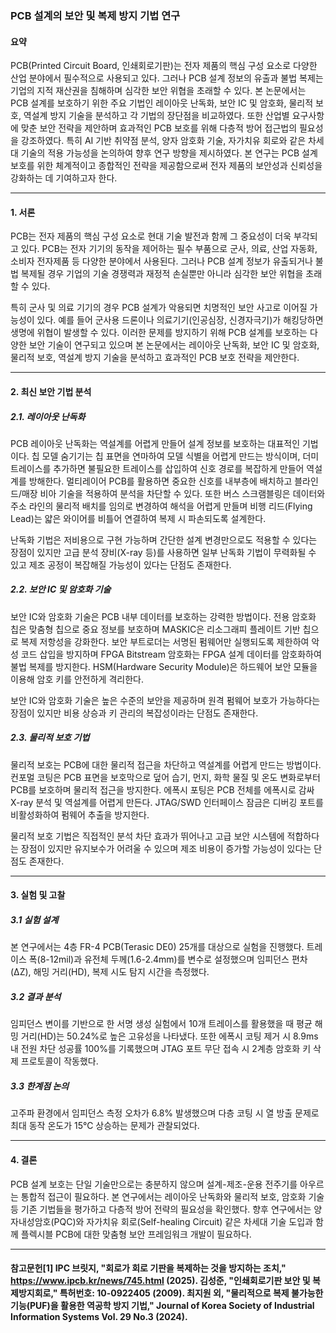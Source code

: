 ### **PCB 설계의 보안 및 복제 방지 기법 연구**

#### **요약**  
PCB(Printed Circuit Board, 인쇄회로기판)는 전자 제품의 핵심 구성 요소로 다양한 산업 분야에서 필수적으로 사용되고 있다. 그러나 PCB 설계 정보의 유출과 불법 복제는 기업의 지적 재산권을 침해하며 심각한 보안 위협을 초래할 수 있다. 본 논문에서는 PCB 설계를 보호하기 위한 주요 기법인 레이아웃 난독화, 보안 IC 및 암호화, 물리적 보호, 역설계 방지 기술을 분석하고 각 기법의 장단점을 비교하였다. 또한 산업별 요구사항에 맞춘 보안 전략을 제안하며 효과적인 PCB 보호를 위해 다층적 방어 접근법의 필요성을 강조하였다. 특히 AI 기반 취약점 분석, 양자 암호화 기술, 자가치유 회로와 같은 차세대 기술의 적용 가능성을 논의하여 향후 연구 방향을 제시하였다. 본 연구는 PCB 설계 보호를 위한 체계적이고 종합적인 전략을 제공함으로써 전자 제품의 보안성과 신뢰성을 강화하는 데 기여하고자 한다.

---

#### **1. 서론**  
PCB는 전자 제품의 핵심 구성 요소로 현대 기술 발전과 함께 그 중요성이 더욱 부각되고 있다. PCB는 전자 기기의 동작을 제어하는 필수 부품으로 군사, 의료, 산업 자동화, 소비자 전자제품 등 다양한 분야에서 사용된다. 그러나 PCB 설계 정보가 유출되거나 불법 복제될 경우 기업의 기술 경쟁력과 재정적 손실뿐만 아니라 심각한 보안 위협을 초래할 수 있다.

특히 군사 및 의료 기기의 경우 PCB 설계가 악용되면 치명적인 보안 사고로 이어질 가능성이 있다. 예를 들어 군사용 드론이나 의료기기(인공심장, 신경자극기)가 해킹당하면 생명에 위협이 발생할 수 있다. 이러한 문제를 방지하기 위해 PCB 설계를 보호하는 다양한 보안 기술이 연구되고 있으며 본 논문에서는 레이아웃 난독화, 보안 IC 및 암호화, 물리적 보호, 역설계 방지 기술을 분석하고 효과적인 PCB 보호 전략을 제안한다.

---

#### **2. 최신 보안 기법 분석**  

##### **2.1. 레이아웃 난독화**  
PCB 레이아웃 난독화는 역설계를 어렵게 만들어 설계 정보를 보호하는 대표적인 기법이다. 칩 모델 숨기기는 칩 표면을 연마하여 모델 식별을 어렵게 만드는 방식이며, 더미 트레이스를 추가하면 불필요한 트레이스를 삽입하여 신호 경로를 복잡하게 만들어 역설계를 방해한다. 멀티레이어 PCB를 활용하면 중요한 신호를 내부층에 배치하고 블라인드/매장 비아 기술을 적용하여 분석을 차단할 수 있다. 또한 버스 스크램블링은 데이터와 주소 라인의 물리적 배치를 임의로 변경하여 해석을 어렵게 만들며 비행 리드(Flying Lead)는 얇은 와이어를 비틀어 연결하여 복제 시 파손되도록 설계한다.

난독화 기법은 저비용으로 구현 가능하며 간단한 설계 변경만으로도 적용할 수 있다는 장점이 있지만 고급 분석 장비(X-ray 등)를 사용하면 일부 난독화 기법이 무력화될 수 있고 제조 공정이 복잡해질 가능성이 있다는 단점도 존재한다.

##### **2.2. 보안 IC 및 암호화 기술**  
보안 IC와 암호화 기술은 PCB 내부 데이터를 보호하는 강력한 방법이다. 전용 암호화 칩은 맞춤형 칩으로 중요 정보를 보호하며 MASKIC은 리소그래피 플레이트 기반 칩으로 복제 저항성을 강화한다. 보안 부트로더는 서명된 펌웨어만 실행되도록 제한하여 악성 코드 삽입을 방지하며 FPGA Bitstream 암호화는 FPGA 설계 데이터를 암호화하여 불법 복제를 방지한다. HSM(Hardware Security Module)은 하드웨어 보안 모듈을 이용해 암호 키를 안전하게 격리한다.

보안 IC와 암호화 기술은 높은 수준의 보안을 제공하며 원격 펌웨어 보호가 가능하다는 장점이 있지만 비용 상승과 키 관리의 복잡성이라는 단점도 존재한다.

##### **2.3. 물리적 보호 기법**  
물리적 보호는 PCB에 대한 물리적 접근을 차단하고 역설계를 어렵게 만드는 방법이다. 컨포멀 코팅은 PCB 표면을 보호막으로 덮어 습기, 먼지, 화학 물질 및 온도 변화로부터 PCB를 보호하며 물리적 접근을 방지한다. 에폭시 포팅은 PCB 전체를 에폭시로 감싸 X-ray 분석 및 역설계를 어렵게 만든다. JTAG/SWD 인터페이스 잠금은 디버깅 포트를 비활성화하여 펌웨어 추출을 방지한다.

물리적 보호 기법은 직접적인 분석 차단 효과가 뛰어나고 고급 보안 시스템에 적합하다는 장점이 있지만 유지보수가 어려울 수 있으며 제조 비용이 증가할 가능성이 있다는 단점도 존재한다.

---

#### **3. 실험 및 고찰**  

##### **3.1 실험 설계**  
본 연구에서는 4층 FR-4 PCB(Terasic DE0) 25개를 대상으로 실험을 진행했다. 트레이스 폭(8-12mil)과 유전체 두께(1.6-2.4mm)를 변수로 설정했으며 임피던스 편차(ΔZ), 해밍 거리(HD), 복제 시도 탐지 시간을 측정했다.

##### **3.2 결과 분석**  
임피던스 변이를 기반으로 한 서명 생성 실험에서 10개 트레이스를 활용했을 때 평균 해밍 거리(HD)는 50.24%로 높은 고유성을 나타냈다. 또한 에폭시 코팅 제거 시 8.9ms 내 전원 차단 성공률 100%를 기록했으며 JTAG 포트 무단 접속 시 2계층 암호화 키 삭제 프로토콜이 작동했다.

##### **3.3 한계점 논의**  
고주파 환경에서 임피던스 측정 오차가 6.8% 발생했으며 다층 코팅 시 열 방출 문제로 최대 동작 온도가 15℃ 상승하는 문제가 관찰되었다.

---

#### **4. 결론**  
PCB 설계 보호는 단일 기술만으로는 충분하지 않으며 설계-제조-운용 전주기를 아우르는 통합적 접근이 필요하다. 본 연구에서는 레이아웃 난독화와 물리적 보호, 암호화 기술 등 기존 기법들을 평가하고 다층적 방어 전략의 필요성을 확인했다. 향후 연구에서는 양자내성암호(PQC)와 자가치유 회로(Self-healing Circuit) 같은 차세대 기술 도입과 함께 플렉시블 PCB에 대한 맞춤형 보안 프레임워크 개발이 필요하다.

---

#### **참고문헌**[1] IPC 브릿지, "회로가 회로 기판을 복제하는 것을 방지하는 조치," https://www.ipcb.kr/news/745.html (2025). 김성준, "인쇄회로기판 보안 및 복제방지회로," 특허번호: 10-0922405 (2009). 최지원 외, "물리적으로 복제 불가능한 기능(PUF)을 활용한 역공학 방지 기법," Journal of Korea Society of Industrial Information Systems Vol. 29 No.3 (2024).
